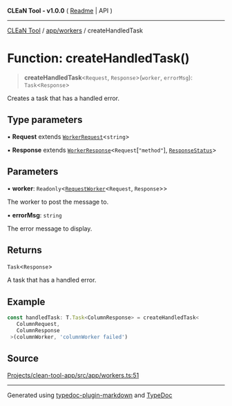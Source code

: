 **CLEaN Tool - v1.0.0** ( [Readme](../../../README.md) \| API )

***

[CLEaN Tool](../../../modules.md) / [app/workers](../README.md) / createHandledTask

# Function: createHandledTask()

> **createHandledTask**\<`Request`, `Response`\>(`worker`, `errorMsg`): `Task`\<`Response`\>

Creates a task that has a handled error.

## Type parameters

▪ **Request** extends [`WorkerRequest`](../../../types/workers/type-aliases/WorkerRequest.md)\<`string`\>

▪ **Response** extends [`WorkerResponse`](../../../types/workers/type-aliases/WorkerResponse.md)\<`Request`\[`"method"`\], [`ResponseStatus`](../../../types/workers/type-aliases/ResponseStatus.md)\>

## Parameters

▪ **worker**: `Readonly`\<[`RequestWorker`](../../../types/workers/interfaces/RequestWorker.md)\<`Request`, `Response`\>\>

The worker to post the message to.

▪ **errorMsg**: `string`

The error message to display.

## Returns

`Task`\<`Response`\>

A task that has a handled error.

## Example

```ts
const handledTask: T.Task<ColumnResponse> = createHandledTask<
   ColumnRequest,
   ColumnResponse
 >(columnWorker, 'columnWorker failed')
```

## Source

[Projects/clean-tool-app/src/app/workers.ts:51](https://github.com/yuckyh/clean-tool-app/)

***

Generated using [typedoc-plugin-markdown](https://www.npmjs.com/package/typedoc-plugin-markdown) and [TypeDoc](https://typedoc.org/)
